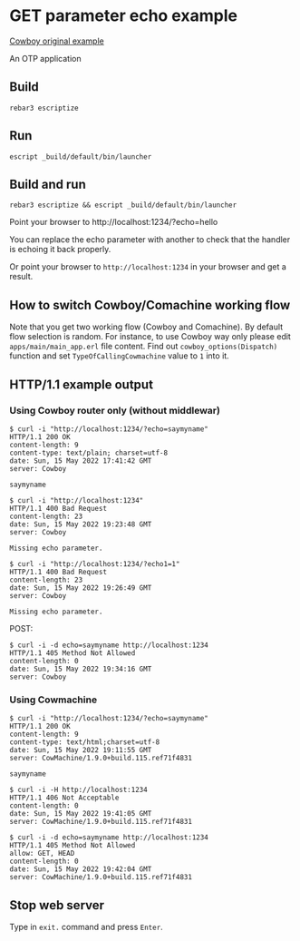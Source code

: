 # GET parameter echo example


[Cowboy original example](https://github.com/ninenines/cowboy/tree/master/examples/echo_get)

An OTP application

## Build

`rebar3 escriptize`

## Run

`escript _build/default/bin/launcher`
	
## Build and run

`rebar3 escriptize && escript _build/default/bin/launcher`	

	
Point your browser to http://localhost:1234/?echo=hello

You can replace the echo parameter with another to check that the handler is echoing it back properly.

Or point your browser to `http://localhost:1234` in your browser and get a result.

## How to switch Cowboy/Comachine working flow

Note that you get two working flow (Cowboy and Comachine). By default flow selection is random. 
For instance, to use Cowboy way only please edit `apps/main/main_app.erl` file content. 
Find out `cowboy_options(Dispatch)` function and set `TypeOfCallingCowmachine` value to `1` into it.


## HTTP/1.1 example output

### Using Cowboy router only (without middlewar)

```
$ curl -i "http://localhost:1234/?echo=saymyname"
HTTP/1.1 200 OK
content-length: 9
content-type: text/plain; charset=utf-8
date: Sun, 15 May 2022 17:41:42 GMT
server: Cowboy

saymyname

```

```
$ curl -i "http://localhost:1234"
HTTP/1.1 400 Bad Request
content-length: 23
date: Sun, 15 May 2022 19:23:48 GMT
server: Cowboy

Missing echo parameter.

```

```
$ curl -i "http://localhost:1234/?echo1=1"
HTTP/1.1 400 Bad Request
content-length: 23
date: Sun, 15 May 2022 19:26:49 GMT
server: Cowboy

Missing echo parameter.

```

POST:

```
$ curl -i -d echo=saymyname http://localhost:1234
HTTP/1.1 405 Method Not Allowed
content-length: 0
date: Sun, 15 May 2022 19:34:16 GMT
server: Cowboy
```

### Using Cowmachine

```
$ curl -i "http://localhost:1234/?echo=saymyname"
HTTP/1.1 200 OK
content-length: 9
content-type: text/html;charset=utf-8
date: Sun, 15 May 2022 19:11:55 GMT
server: CowMachine/1.9.0+build.115.ref71f4831

saymyname

```

```
$ curl -i -H http://localhost:1234
HTTP/1.1 406 Not Acceptable
content-length: 0
date: Sun, 15 May 2022 19:41:05 GMT
server: CowMachine/1.9.0+build.115.ref71f4831

```

```
$ curl -i -d echo=saymyname http://localhost:1234
HTTP/1.1 405 Method Not Allowed
allow: GET, HEAD
content-length: 0
date: Sun, 15 May 2022 19:42:04 GMT
server: CowMachine/1.9.0+build.115.ref71f4831
```

## Stop web server

Type in `exit.` command and press `Enter`.
